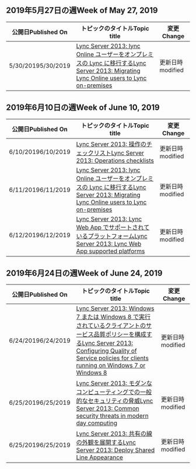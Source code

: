 <!-- This file is generated automatically each week. Changes made to this file will be overwritten.-->




## <a name="week-of-may-27-2019"></a><span data-ttu-id="d003e-101">2019年5月27日の週</span><span class="sxs-lookup"><span data-stu-id="d003e-101">Week of May 27, 2019</span></span>


| <span data-ttu-id="d003e-102">公開日</span><span class="sxs-lookup"><span data-stu-id="d003e-102">Published On</span></span> |<span data-ttu-id="d003e-103">トピックのタイトル</span><span class="sxs-lookup"><span data-stu-id="d003e-103">Topic title</span></span> | <span data-ttu-id="d003e-104">変更</span><span class="sxs-lookup"><span data-stu-id="d003e-104">Change</span></span> |
|------|------------|--------|
| <span data-ttu-id="d003e-105">5/30/2019</span><span class="sxs-lookup"><span data-stu-id="d003e-105">5/30/2019</span></span> | [<span data-ttu-id="d003e-106">Lync Server 2013: lync Online ユーザーをオンプレミスの Lync に移行する</span><span class="sxs-lookup"><span data-stu-id="d003e-106">Lync Server 2013: Migrating Lync Online users to Lync on-premises</span></span>](/LyncServer/lync-server-2013-migrating-lync-online-users-to-lync-on-premises) | <span data-ttu-id="d003e-107">更新日時</span><span class="sxs-lookup"><span data-stu-id="d003e-107">modified</span></span> |


## <a name="week-of-june-10-2019"></a><span data-ttu-id="d003e-108">2019年6月10日の週</span><span class="sxs-lookup"><span data-stu-id="d003e-108">Week of June 10, 2019</span></span>


| <span data-ttu-id="d003e-109">公開日</span><span class="sxs-lookup"><span data-stu-id="d003e-109">Published On</span></span> |<span data-ttu-id="d003e-110">トピックのタイトル</span><span class="sxs-lookup"><span data-stu-id="d003e-110">Topic title</span></span> | <span data-ttu-id="d003e-111">変更</span><span class="sxs-lookup"><span data-stu-id="d003e-111">Change</span></span> |
|------|------------|--------|
| <span data-ttu-id="d003e-112">6/10/2019</span><span class="sxs-lookup"><span data-stu-id="d003e-112">6/10/2019</span></span> | [<span data-ttu-id="d003e-113">Lync Server 2013: 操作のチェックリスト</span><span class="sxs-lookup"><span data-stu-id="d003e-113">Lync Server 2013: Operations checklists</span></span>](/LyncServer/lync-server-2013-operations-checklists) | <span data-ttu-id="d003e-114">更新日時</span><span class="sxs-lookup"><span data-stu-id="d003e-114">modified</span></span> |
| <span data-ttu-id="d003e-115">6/11/2019</span><span class="sxs-lookup"><span data-stu-id="d003e-115">6/11/2019</span></span> | [<span data-ttu-id="d003e-116">Lync Server 2013: lync Online ユーザーをオンプレミスの Lync に移行する</span><span class="sxs-lookup"><span data-stu-id="d003e-116">Lync Server 2013: Migrating Lync Online users to Lync on-premises</span></span>](/LyncServer/lync-server-2013-migrating-lync-online-users-to-lync-on-premises) | <span data-ttu-id="d003e-117">更新日時</span><span class="sxs-lookup"><span data-stu-id="d003e-117">modified</span></span> |
| <span data-ttu-id="d003e-118">6/12/2019</span><span class="sxs-lookup"><span data-stu-id="d003e-118">6/12/2019</span></span> | [<span data-ttu-id="d003e-119">Lync Server 2013: Lync Web App でサポートされているプラットフォーム</span><span class="sxs-lookup"><span data-stu-id="d003e-119">Lync Server 2013: Lync Web App supported platforms</span></span>](/LyncServer/lync-server-2013-lync-web-app-supported-platforms) | <span data-ttu-id="d003e-120">更新日時</span><span class="sxs-lookup"><span data-stu-id="d003e-120">modified</span></span> |


## <a name="week-of-june-24-2019"></a><span data-ttu-id="d003e-121">2019年6月24日の週</span><span class="sxs-lookup"><span data-stu-id="d003e-121">Week of June 24, 2019</span></span>


| <span data-ttu-id="d003e-122">公開日</span><span class="sxs-lookup"><span data-stu-id="d003e-122">Published On</span></span> |<span data-ttu-id="d003e-123">トピックのタイトル</span><span class="sxs-lookup"><span data-stu-id="d003e-123">Topic title</span></span> | <span data-ttu-id="d003e-124">変更</span><span class="sxs-lookup"><span data-stu-id="d003e-124">Change</span></span> |
|------|------------|--------|
| <span data-ttu-id="d003e-125">6/24/2019</span><span class="sxs-lookup"><span data-stu-id="d003e-125">6/24/2019</span></span> | [<span data-ttu-id="d003e-126">Lync Server 2013: Windows 7 または Windows 8 で実行されているクライアントのサービス品質ポリシーを構成する</span><span class="sxs-lookup"><span data-stu-id="d003e-126">Lync Server 2013: Configuring Quality of Service policies for clients running on Windows 7 or Windows 8</span></span>](/LyncServer/lync-server-2013-configuring-quality-of-service-policies-for-clients-running-on-windows-7-or-windows-8) | <span data-ttu-id="d003e-127">更新日時</span><span class="sxs-lookup"><span data-stu-id="d003e-127">modified</span></span> |
| <span data-ttu-id="d003e-128">6/25/2019</span><span class="sxs-lookup"><span data-stu-id="d003e-128">6/25/2019</span></span> | [<span data-ttu-id="d003e-129">Lync Server 2013: モダンなコンピューティングでの一般的なセキュリティの脅威</span><span class="sxs-lookup"><span data-stu-id="d003e-129">Lync Server 2013: Common security threats in modern day computing</span></span>](/LyncServer/lync-server-2013-common-security-threats-in-modern-day-computing) | <span data-ttu-id="d003e-130">更新日時</span><span class="sxs-lookup"><span data-stu-id="d003e-130">modified</span></span> |
| <span data-ttu-id="d003e-131">6/25/2019</span><span class="sxs-lookup"><span data-stu-id="d003e-131">6/25/2019</span></span> | [<span data-ttu-id="d003e-132">Lync Server 2013: 共有の線の外観を展開する</span><span class="sxs-lookup"><span data-stu-id="d003e-132">Lync Server 2013: Deploy Shared Line Appearance</span></span>](/LyncServer/lync-server-2013-deploy-shared-line-appearance) | <span data-ttu-id="d003e-133">更新日時</span><span class="sxs-lookup"><span data-stu-id="d003e-133">modified</span></span> |
